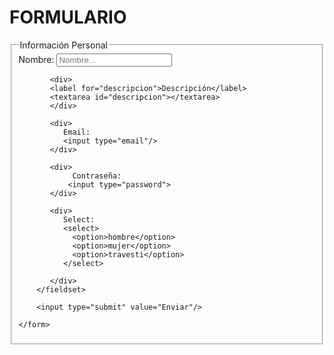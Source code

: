 <!DOCTYPE html>
<html lang="es">
<head>
    <meta charset="UTF-8">
    <meta name="viewport" content="width=device-width, initial-scale=1.0">
    <title>Document</title>
</head>
<body>
    <h1>FORMULARIO</h1>
    <form>
        <fieldset>
            <legend>Información Personal</legend>
            <div>
              <label for="Nombre">Nombre:</label>
              <input type="text" name="Nombre" id="Nombre" placeholder="Nombre..."/>
           </div>

           <div>
           <label for="descripcion">Descripción</label>
           <textarea id="descripcion"></textarea>
           </div>

           <div>
              Email:
              <input type="email"/>
           </div>
           
           <div>
                Contraseña:
               <input type="password">
           </div>

           <div>
              Select:
              <select> 
                <option>hombre</option>
                <option>mujer</option>
                <option>travesti</option>
              </select>
              
           </div>
        </fieldset>

        <input type="submit" value="Enviar"/>

    </form>
    
</body>
</html>

